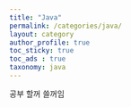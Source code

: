 ```yaml
---
title: "Java"
permalink: /categories/java/
layout: category
author_profile: true
toc_sticky: true
toc_ads : true
taxonomy: java
---
```


공부 할꺼 쓸꺼임 